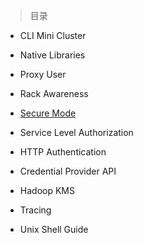 
> 目录

- CLI Mini Cluster

- Native Libraries

- Proxy User

- Rack Awareness

- [Secure Mode](https://github.com/ZGG2016/hadoop-website/blob/master/Common/Secure%20Mode.md)

- Service Level Authorization

- HTTP Authentication

- Credential Provider API

- Hadoop KMS

- Tracing

- Unix Shell Guide